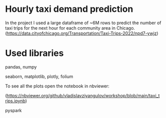 # Hourly taxi demand prediction
In the project I used a large dataframe of ~6M rows to predict the number of taxi trips for the next hour for each community area in Chicago. (https://data.cityofchicago.org/Transportation/Taxi-Trips-2022/npd7-ywjz)

# Used libraries
pandas, numpy

seaborn, matplotlib, plotly, folium

To see all the plots open the notebook in nbviewer:

(https://nbviewer.org/github/vladislavziyangulov/workshop/blob/main/taxi_trips.ipynb)

pyspark
